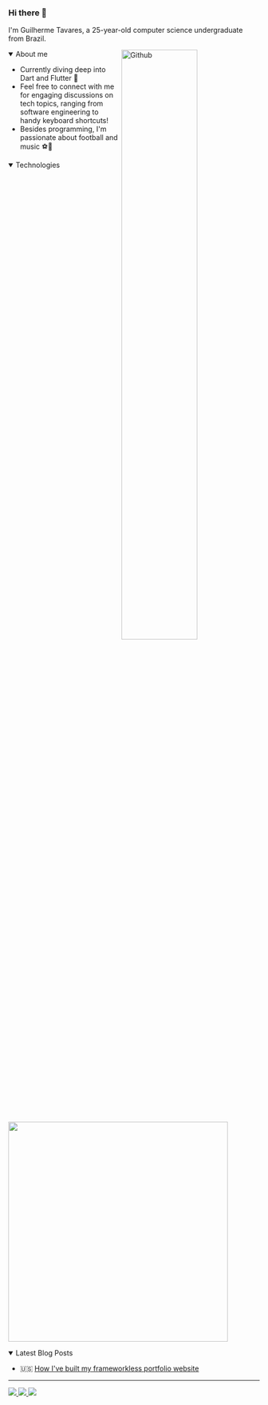 ### Hi there 👋

I'm Guilherme Tavares, a 25-year-old computer science undergraduate from Brazil.

<img width="55%" align="right" alt="Github" src="https://raw.githubusercontent.com/onimur/.github/master/.resources/git-header.svg" />

<details open>
<summary>About me &nbsp;
  </summary>

- Currently diving deep into Dart and Flutter 💙
- Feel free to connect with me for engaging discussions on tech topics, ranging from software engineering to handy keyboard shortcuts! 
- Besides programming, I'm passionate about football and music ⚽🎵

</details>

<details open>
<summary>Technologies &nbsp;
</summary>
  
<p></p>

<p>
  <a href="https://skillicons.dev">
    <img width="440" src="https://skillicons.dev/icons?i=dart,flutter,js,ts,nodejs,react,cs,dotnet,postgres,sqlite,git&theme=dark" />
  </a>
</p>

</details>
  
<details open>
<summary>Latest Blog Posts
</summary>
  
<!-- BLOG-POST-LIST:START -->
 - 🇺🇸 [How I&#39;ve built my frameworkless portfolio website](https://dev.to/guilhermeomt/how-i-ve-built-my-frameworkless-portfolio-website-introduction-part-1-3-bo)<!-- BLOG-POST-LIST:END -->

</details>

<hr />

<div>
<a href="https://www.linkedin.com/in/guilherme-tavares-3b65541a4/">
  <img src="https://img.shields.io/badge/LinkedIn-0077B5?style=for-the-badge&logo=linkedin&logoColor=white">
</a>
<a href="https://www.instagram.com/guilhermeomt/">
  <img src="https://img.shields.io/badge/Instagram-E4405F?style=for-the-badge&logo=instagram&logoColor=white">
</a>
<a href="https://dev.to/guilhermeomt">
  <img src="https://img.shields.io/badge/DEV.to-000000?style=for-the-badge&logo=devto&logoColor=white">
</a>  
</div>
